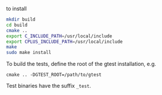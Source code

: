 to install

```bash
mkdir build
cd build
cmake ..
export C_INCLUDE_PATH=/usr/local/include
export CPLUS_INCLUDE_PATH=/usr/local/include
make
sudo make install
```

To build the tests, define the root of the gtest installation, e.g.

```
cmake .. -DGTEST_ROOT=/path/to/gtest
```

Test binaries have the suffix `_test`.
